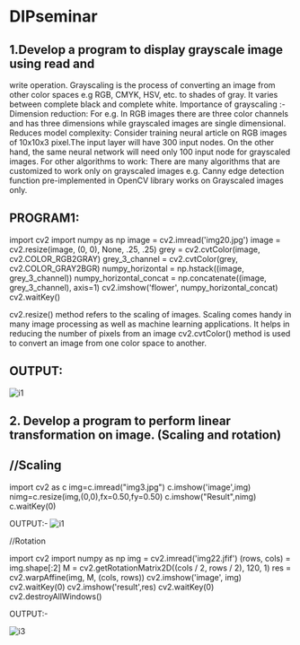 # DIPseminar
## 1.Develop a program to display grayscale image using read and
write operation.
Grayscaling is the process of converting an image from other color spaces e.g RGB, CMYK, HSV, etc. to shades of gray. It varies between complete black and complete white.
Importance of grayscaling :-
Dimension reduction: For e.g. In RGB images there are three color channels and has three dimensions while grayscaled images are single dimensional.
Reduces model complexity: Consider training neural article on RGB images of 10x10x3 pixel.The input layer will have 300 input nodes. On the other hand, the same neural network will need only 100 input node for grayscaled images.
For other algorithms to work: There are many algorithms that are customized to work only on grayscaled images e.g. Canny edge detection function pre-implemented in OpenCV library works on Grayscaled images only.
## PROGRAM1:


import cv2
import numpy as np
image = cv2.imread('img20.jpg')
image = cv2.resize(image, (0, 0), None, .25, .25)
grey = cv2.cvtColor(image, cv2.COLOR_RGB2GRAY)
grey_3_channel = cv2.cvtColor(grey, cv2.COLOR_GRAY2BGR)
numpy_horizontal = np.hstack((image, grey_3_channel))
numpy_horizontal_concat = np.concatenate((image, grey_3_channel), axis=1)
cv2.imshow('flower', numpy_horizontal_concat)
cv2.waitKey()

cv2.resize() method refers to the scaling of images. Scaling comes handy in many image processing as well as machine learning applications. It helps in reducing the number of pixels from an image 
cv2.cvtColor() method is used to convert an image from one color space to another. 


## OUTPUT:
![i1](https://user-images.githubusercontent.com/72375228/104284807-a7cf9380-54d8-11eb-8bc4-7e0961e2aaf3.PNG)

## 2. Develop a program to perform linear transformation on image. (Scaling and rotation) 
## //Scaling

import cv2 as c
img=c.imread("img3.jpg")
c.imshow('image',img)
nimg=c.resize(img,(0,0),fx=0.50,fy=0.50)
c.imshow("Result",nimg)
c.waitKey(0)

OUTPUT:-
![i1](https://user-images.githubusercontent.com/72375228/104285244-52e04d00-54d9-11eb-9c41-cfba842ea83a.PNG)

//Rotation

import cv2 
import numpy as np 
img = cv2.imread('img22.jfif') 
(rows, cols) = img.shape[:2] 
M = cv2.getRotationMatrix2D((cols / 2, rows / 2), 120, 1) 
res = cv2.warpAffine(img, M, (cols, rows)) 
cv2.imshow('image', img)
cv2.waitKey(0) 
cv2.imshow('result',res) 
cv2.waitKey(0) 
cv2.destroyAllWindows()

OUTPUT:-

![i3](https://user-images.githubusercontent.com/72375228/104285443-a357aa80-54d9-11eb-99fc-76fc71446222.PNG)


